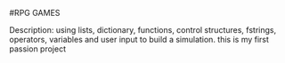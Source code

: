 #RPG GAMES

Description: using lists, dictionary, functions, control structures, fstrings, operators, variables and user input to build a simulation. this is my first passion project
